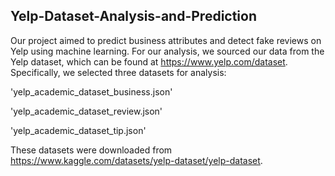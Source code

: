 ## Yelp-Dataset-Analysis-and-Prediction
Our project aimed to predict business attributes and detect fake reviews on Yelp using machine learning. For our analysis, we sourced our data from the Yelp dataset, which can be found at https://www.yelp.com/dataset. Specifically, we selected three datasets for analysis: 


'yelp_academic_dataset_business.json'

'yelp_academic_dataset_review.json'

'yelp_academic_dataset_tip.json'

These datasets were downloaded from https://www.kaggle.com/datasets/yelp-dataset/yelp-dataset.
